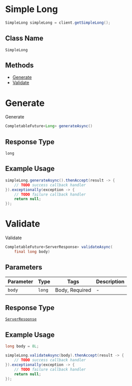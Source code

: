 # Simple Long

```java
SimpleLong simpleLong = client.getSimpleLong();
```

## Class Name

`SimpleLong`

## Methods

* [Generate](/doc/controllers/simple-long.md#generate)
* [Validate](/doc/controllers/simple-long.md#validate)


# Generate

Generate

```java
CompletableFuture<Long> generateAsync()
```

## Response Type

`long`

## Example Usage

```java
simpleLong.generateAsync().thenAccept(result -> {
    // TODO success callback handler
}).exceptionally(exception -> {
    // TODO failure callback handler
    return null;
});
```


# Validate

Validate

```java
CompletableFuture<ServerResponse> validateAsync(
    final long body)
```

## Parameters

| Parameter | Type | Tags | Description |
|  --- | --- | --- | --- |
| `body` | `long` | Body, Required | - |

## Response Type

[`ServerResponse`](/doc/models/server-response.md)

## Example Usage

```java
long body = 8L;

simpleLong.validateAsync(body).thenAccept(result -> {
    // TODO success callback handler
}).exceptionally(exception -> {
    // TODO failure callback handler
    return null;
});
```

